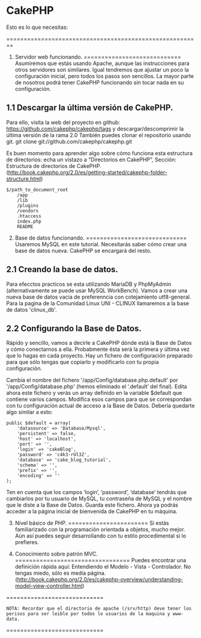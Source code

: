 CakePHP
=======

Esto es lo que necesitas:

========================================================

1. Servidor web funcionando.
============================
Asumiremos que estás usando Apache, aunque las instrucciones para otros servidores son similares. Igual tendremos que ajustar un poco la configuración inicial, pero todos los pasos son sencillos. La mayor parte de nosotros podrá tener CakePHP funcionando sin tocar nada en su configuración.

1.1 Descargar la última versión de CakePHP.
-------------------------------------------
Para ello, visita la web del proyecto en github: https://github.com/cakephp/cakephp/tags y descargar/descomprimir la última versión de la rama 2.0
También puedes clonar el repositorio usando git. git clone git://github.com/cakephp/cakephp.git

Es buen momento para aprender algo sobre cómo funciona esta estructura de directorios: echa un vistazo a “Directorios en CakePHP”, Sección: Estructura de directorios de CakePHP.
(http://book.cakephp.org/2.0/es/getting-started/cakephp-folder-structure.html)

	$/path_to_document_root
	    /app
	    /lib
	    /plugins
	    /vendors
	    .htaccess
	    index.php
	    README

2. Base de datos funcionando.
=============================
Usaremos MySQL en este tutorial. Necesitarás saber cómo crear una base de datos nueva. CakePHP se encargará del resto.

2.1 Creando la base de datos.
-----------------------------
Para efecctos practicos se esta utilizando MariaDB y PhpMyAdmin (alternativamente se puede usar MySQL WorkBench). Vamos a crear una nueva base de datos vacia de preferenncia con cotejamiento utf8-general. Para la pagina de la Comunidad Linux UNI - CLINUX llamaremos a la base de datos 'clinux_db'.

2.2 Configurando la Base de Datos.
----------------------------------
Rápido y sencillo, vamos a decirle a CakePHP dónde está la Base de Datos y cómo conectarnos a ella. Probabmente ésta será la primera y última vez que lo hagas en cada proyecto. Hay un fichero de configuración preparado para que sólo tengas que copiarlo y modificarlo con tu propia configuración.

Cambia el nombre del fichero '/app/Config/database.php.default' por '/app/Config/database.php' (hemos eliminado el ‘.default’ del final).
Edita ahora este fichero y verás un array definido en la variable $default que contiene varios campos. Modifica esos campos para que se correspondan con tu configuración actual de acceso a la Base de Datos. Debería quedarte algo similar a esto:

	public $default = array(
	    'datasource' => 'Database/Mysql',
	    'persistent' => false,
	    'host' => 'localhost',
	    'port' => '',
	    'login' => 'cakeBlog',
	    'password' => 'c4k3-rUl3Z',
	    'database' => 'cake_blog_tutorial',
	    'schema' => '',
	    'prefix' => '',
	    'encoding' => ''
	);

Ten en cuenta que los campos ‘login’, ‘password’, ‘database’ tendrás que cambiarlos por tu usuario de MySQL, tu contraseña de MySQL y el nombre que le diste a la Base de Datos. Guarda este fichero.
Ahora ya podrás acceder a la página inicial de bienvenida de CakePHP en tu máquina.

3. Nivel básico de PHP.
=======================
Si estás familiarizado con la programación orientada a objetos, mucho mejor. Aún así puedes seguir desarrollando con tu estilo procedimental si lo prefieres.

4. Conocimiento sobre patrón MVC.
=================================
Puedes encontrar una definición rápida aquí: Entendiendo el Modelo - Vista - Controlador. No tengas miedo, sólo es media página.
(http://book.cakephp.org/2.0/es/cakephp-overview/understanding-model-view-controller.html)

============================

	NOTA: Recordar que el directorio de apache (/srv/http) deve tener los perisos para ser leible por todos lo usuarios de la maquina y www-data.

============================
